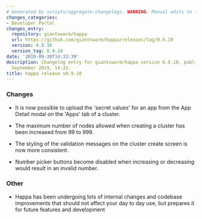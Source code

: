 ```yaml
---
# Generated by scripts/aggregate-changelogs. WARNING: Manual edits to this files will be overwritten.
changes_categories:
- Developer Portal
changes_entry:
  repository: giantswarm/happa
  url: https://github.com/giantswarm/happa/releases/tag/0.9.10
  version: 0.9.10
  version_tag: 0.9.10
date: '2019-09-30T14:33:39'
description: Changelog entry for giantswarm/happa version 0.9.10, published on 30
  September 2019, 14:33.
title: happa release v0.9.10
---
```


### Changes
- It is now possible to upload the 'secret values' for an app from the App Detail modal on the 'Apps' tab of a cluster. 

- The maximum number of nodes allowed when creating a cluster has been increased from 99 to 999.

- The styling of the validation messages on the cluster create screen is now more consistent.

- Number picker buttons become disabled when increasing or decreasing would result in an invalid number.

### Other
- Happa has been undergoing lots of internal changes and codebase improvements that should not affect your day to day use, but prepares it for future features and development
